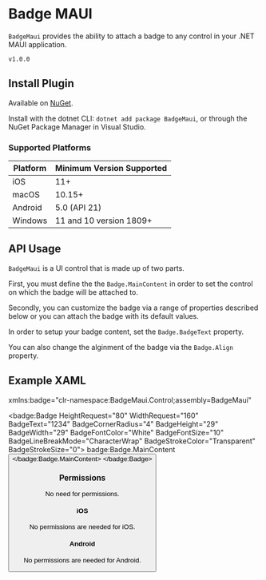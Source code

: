 # Badge MAUI

`BadgeMaui` provides the ability to attach a badge to any control in your .NET MAUI application.

`v1.0.0`

## Install Plugin

Available on [NuGet](https://www.nuget.org/packages/BadgeMaui/).

Install with the dotnet CLI: `dotnet add package BadgeMaui`, or through the NuGet Package Manager in Visual Studio.

### Supported Platforms

| Platform | Minimum Version Supported |
|----------|---------------------------|
| iOS      | 11+                       |
| macOS    | 10.15+                    |
| Android  | 5.0 (API 21)              |
| Windows  | 11 and 10 version 1809+   |

## API Usage

`BadgeMaui` is a UI control that is made up of two parts.

First, you must define the the `Badge.MainContent` in order to set the control on which the badge will be attached to.

Secondly, you can customize the badge via a range of properties described below or you can attach the badge with its default values.

In order to setup your badge content, set the `Badge.BadgeText` property.

You can also change the alginment of the badge via the `Badge.Align` property.

## Example XAML
xmlns:badge="clr-namespace:BadgeMaui.Control;assembly=BadgeMaui"

<badge:Badge HeightRequest="80" WidthRequest="160" BadgeText="1234" BadgeCornerRadius="4" BadgeHeight="29" BadgeWidth="29" BadgeFontColor="White" BadgeFontSize="10" BadgeLineBreakMode="CharacterWrap" BadgeStrokeColor="Transparent" BadgeStrokeSize="0"> badge:Badge.MainContent <Button Text="Action"/> </badge:Badge.MainContent> </badge:Badge>


### Permissions

No need for permissions.

#### iOS

No permissions are needed for iOS.

#### Android

No permissions are needed for Android.
